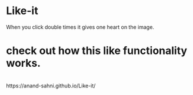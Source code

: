 # Like-it
When you click double times it gives one heart on the image.
<br/>
# check out how this like functionality works.
<br/>
https://anand-sahni.github.io/Like-it/

